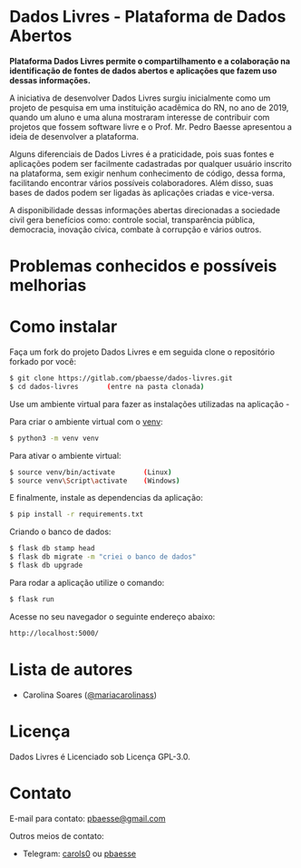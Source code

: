 # Dados Livres - Plataforma de Dados Abertos

**Plataforma Dados Livres permite o compartilhamento e a colaboração na
identificação de fontes de dados abertos e aplicações que fazem uso dessas
informações.**

A iniciativa de desenvolver Dados Livres surgiu inicialmente como um projeto
de pesquisa em uma instituição acadêmica do RN, no ano de 2019, quando um aluno
e uma aluna mostraram interesse de contribuir com projetos que fossem software
livre e o Prof. Mr. Pedro Baesse apresentou a ideia de desenvolver a plataforma.

Alguns diferenciais de Dados Livres é a praticidade, pois suas fontes e
aplicações podem ser facilmente cadastradas por qualquer usuário inscrito na
plataforma, sem exigir nenhum conhecimento de código, dessa forma, facilitando
encontrar vários possíveis colaboradores. Além disso, suas bases de dados podem
ser ligadas às aplicações criadas e vice-versa.

A disponibilidade dessas informações abertas direcionadas a sociedade civil gera
benefícios como: controle social, transparência pública, democracia, inovação
cívica, combate à corrupção e vários outros.

# Problemas conhecidos e possíveis melhorias

# Como instalar

Faça um fork do projeto Dados Livres e em seguida clone o repositório forkado
por você:

```sh
$ git clone https://gitlab.com/pbaesse/dados-livres.git
$ cd dados-livres       (entre na pasta clonada)
```

Use um ambiente virtual para fazer as instalações utilizadas na aplicação -

Para criar o ambiente virtual com o [venv](https://docs.python.org/pt-br/dev/library/venv.html):

```sh
$ python3 -m venv venv
```

Para ativar o ambiente virtual:

```sh
$ source venv/bin/activate       (Linux)
$ source venv\Script\activate    (Windows)
```

E finalmente, instale as dependencias da aplicação:

```sh
$ pip install -r requirements.txt
```

Criando o banco de dados:

```sh
$ flask db stamp head
$ flask db migrate -m "criei o banco de dados"
$ flask db upgrade
```

Para rodar a aplicação utilize o comando:

```sh
$ flask run
```

Acesse no seu navegador o seguinte endereço abaixo:

```sh
http://localhost:5000/
```

# Lista de autores

- Carolina Soares ([@mariacarolinass](https://gitlab.com/mariacarolinass))

# Licença

Dados Livres é Licenciado sob Licença GPL-3.0.

# Contato

E-mail para contato: pbaesse@gmail.com

Outros meios de contato:

- Telegram: [carols0](https://t.me/carols0) ou [pbaesse](https://t.me/pbaesse)
